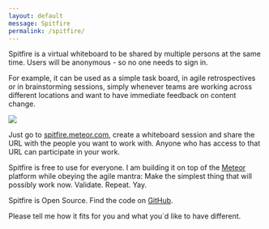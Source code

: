 ```yaml
---
layout: default
message: Spitfire
permalink: /spitfire/
---
```

Spitfire is a virtual whiteboard to be shared by multiple persons at the same time. Users will be anonymous - so no one needs to sign in. 

For example, it can be used as a simple task board, in agile retrospectives or in brainstorming sessions, simply whenever teams are working across different locations and want to have immediate feedback on content change. 

![]({{site.url}}/i/spitfire/spitfire.jpg)

Just go to [spitfire.meteor.com](http://spitfire.meteor.com), create a whiteboard session and share the URL with the people you want to work with. Anyone who has access to that URL can participate in your work.

Spitfire is free to use for everyone. I am building it on top of the [Meteor](http://www.meteor.com) platform while obeying the agile mantra: Make the simplest thing that will possibly work now. Validate. Repeat. Yay.

Spitfire is Open Source. Find the code on [GitHub](http://github.com/ulfschneider/spitfire). 

Please tell me how it fits for you and what you´d like to have different.

